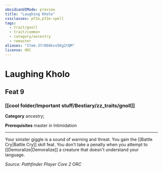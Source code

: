 ```yaml
---
obsidianUIMode: preview
title: "Laughing Kholo"
cssclasses: pf2e,pf2e-spell
tags:
  - trait/gnoll
  - trait/common
  - category/ancestry
  - remaster
aliases: "Item.37rDO4kvv5Kg2tQM"
license: ORC
---
```

# Laughing Kholo
## Feat 9
### [[cool folder/Important stuff/Bestiary/zz_traits/gnoll]]

**Category** ancestry; 



**Prerequisites** master in Intimidation
* * *
Your sinister giggle is a sound of warning and threat. You gain the [[Battle Cry|Battle Cry]] skill feat. You don't take a penalty when you attempt to [[Demoralize|Demoralize]] a creature that doesn't understand your language.

*Source: Pathfinder Player Core 2*
*ORC*